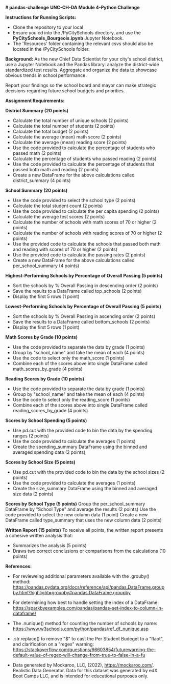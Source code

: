 **# pandas-challenge**
**UNC-CH-DA Module 4-Python Challenge**

**Instructions for Running Scripts:**
* Clone the repository to your local
* Ensure you cd into the /PyCitySchools directory, and use the **PyCitySchools_Bourgeois.ipynb** Jupyter Notebook.
* The 'Resources' folder containing the relevant csvs should also be located in
the /PyCitySchools folder.

**Background:** As the new Chief Data Scientist for your city's school district, use a Jupyter Notebook and the Pandas library: analyze the district-wide standardized test results. Aggregate and organize the data to showcase obvious trends in school performance.

Report your findings so the school board and mayor can make strategic decisions regarding future school budgets and priorities.

**Assignment Requirements:**

**District Summary (20 points)**
*   Calculate the total number of unique schools (2 points)
*   Calculate the total number of students (2 points)
*   Calculate the total budget (2 points)
*   Calculate the average (mean) math score (2 points)
*   Calculate the average (mean) reading score (2 points)
*   Use the code provided to calculate the percentage of students who passed math (2 points)
*   Calculate the percentage of students who passed reading (2 points)
*   Use the code provided to calculate the percentage of students that passed both math and reading (2 points)
*   Create a new DataFrame for the above calculations called district_summary (4 points)

**School Summary (20 points)**
*   Use the code provided to select the school type (2 points)
*   Calculate the total student count (2 points)
*   Use the code provided to calculate the per capita spending (2 points)
*   Calculate the average test scores (2 points)
*   Calculate the number of schools with math scores of 70 or higher (2 points)
*   Calculate the number of schools with reading scores of 70 or higher (2 points)
*   Use the provided code to calculate the schools that passed both math and reading with scores of 70 or higher (2 points)
*   Use the provided code to calculate the passing rates (2 points)
*   Create a new DataFrame for the above calculations called per_school_summary (4 points)

**Highest-Performing Schools by Percentage of Overall Passing (5 points)**
*   Sort the schools by % Overall Passing in descending order (2 points)
*   Save the results to a DataFrame called top_schools (2 points)
*   Display the first 5 rows (1 point)

**Lowest-Performing Schools by Percentage of Overall Passing (5 points)**
*   Sort the schools by % Overall Passing in ascending order (2 points)
*   Save the results to a DataFrame called bottom_schools (2 points)
*   Display the first 5 rows (1 point)

**Math Scores by Grade (10 points)**
*   Use the code provided to separate the data by grade (1 points)
*   Group by "school_name" and take the mean of each (4 points)
*   Use the code to select only the math_score (1 points)
*   Combine each of the scores above into single DataFrame called math_scores_by_grade (4 points)

**Reading Scores by Grade (10 points)**
*   Use the code provided to separate the data by grade (1 points)
*   Group by "school_name" and take the mean of each (4 points)
*   Use the code to select only the reading_score (1 points)
*   Combine each of the scores above into single DataFrame called reading_scores_by_grade (4 points)

**Scores by School Spending (5 points)**
*   Use pd.cut with the provided code to bin the data by the spending ranges (2 points)
*   Use the code provided to calculate the averages (1 points)
*   Create the spending_summary DataFrame using the binned and averaged spending data (2 points)

**Scores by School Size (5 points)**
*   Use pd.cut with the provided code to bin the data by the school sizes (2 points)
*   Use the code provided to calculate the averages (1 points)
*   Create the size_summary DataFrame using the binned and averaged size data (2 points)

**Scores by School Type (5 points)**
Group the per_school_summary DataFrame by "School Type" and average the results (2 points)
Use the code provided to select the new column data (1 point)
Create a new DataFrame called type_summary that uses the new column data (2 points)

**Written Report (15 points)**
To receive all points, the written report presents a cohesive written analysis that:
*   Summarizes the analysis (5 points)
*   Draws two correct conclusions or comparisons from the calculations (10 points)


**References:**
* For revieweing additional parameters available with the .grouby() method: https://pandas.pydata.org/docs/reference/api/pandas.DataFrame.groupby.html?highlight=groupby#pandas.DataFrame.groupby

* For determining how best to handle setting the index of a DataFrame: https://sparkbyexamples.com/pandas/pandas-set-index-to-column-in-dataframe/

* The .nunique() method for counting the number of schools by name: https://www.w3schools.com/python/pandas/ref_df_nunique.asp 

* .str.replace() to remove "$" to cast the Per Student Budeget to a "flaot", and clarification on a "regex" warning: https://stackoverflow.com/questions/66603854/futurewarning-the-default-value-of-regex-will-change-from-true-to-false-in-a-fu

* Data generated by Mockaroo, LLC, (2022), https://mockaroo.com/. Realistic Data Generator. Data for this dataset was generated by edX Boot Camps LLC, and is intended for educational purposes only.